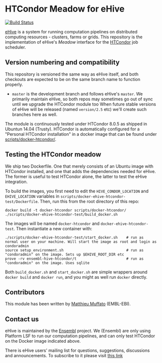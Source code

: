 
HTCondor Meadow for eHive
=========================

[![Build Status](https://travis-ci.org/muffato/ensembl-hive-htcondor.svg?branch=master)](https://travis-ci.org/muffato/ensembl-hive-htcondor)

[eHive](https://github.com/Ensembl/ensembl-hive) is a system for running computation pipelines on distributed computing resources - clusters, farms or grids.
This repository is the implementation of eHive's _Meadow_ interface for the [HTCondor](https://research.cs.wisc.edu/htcondor/) job scheduler.


Version numbering and compatibility
-----------------------------------

This repository is versioned the same way as eHive itself, and both
checkouts are expected to be on the same branch name to function properly.
* `master` is the development branch and follows eHive's `master`. We
  primarily maintain eHive, so both repos may sometimes go out of sync
  until we upgrade the HTCondor module too
When future stable versions of eHive will be released (named `version/2.5`
etc) we'll create such branches here as well.

The module is continuously tested under HTCondor 8.0.5 as shipped in
Ubuntun 14.04 (Trusty). HTCondor is automatically configured for a
"Personal HTCondor installation" in a docker image that can be found under
[scripts/docker-htcondor/](scripts/docker-htcondor/).


Testing the HTCondor meadow
---------------------------

We ship two Dockerfile. One that merely consists of an Ubuntu image with
HTCondor installed, and one that adds the dependencies needed for eHive.
The former is useful to test HTCondor alone, the latter to test the eHive
integration.

To build the images, you first need to edit the `HIVE_CONDOR_LOCATION` and
`EHIVE_LOCATION` variables in
`scripts/docker-ehive-htcondor-test/Dockerfile`.
Then, run this from the root directory of this repo:

```
docker build -t docker-htcondor scripts/docker-htcondor/
./scripts/docker-ehive-htcondor-test/build_docker.sh
```

The images will be named `docker-htcondor` and `docker-ehive-htcondor-test`.
Then instantiate a new container with:

```
./scripts/docker-ehive-htcondor-test/start_docker.sh    # run as normal user on your machine. Will start the image as root and login as condoradmin
source setup_environment.sh                             # run as "condoradmin" on the image. Sets up $EHIVE_ROOT_DIR etc
prove -rv ensembl-hive-htcondor/t                       # run as "condoradmin" on the image. Uses sqlite
```

Both `build_docker.sh` and `start_docker.sh` are simple wrappers around `docker
build` and `docker run`, and you might as well run `docker` directly.


Contributors
------------

This module has been written by [Matthieu Muffato](https://github.com/muffato) (EMBL-EBI).


Contact us
----------

eHive is maintained by the [Ensembl](http://www.ensembl.org/info/about/) project.
We (Ensembl) are only using Platform LSF to run our computation
pipelines, and can only test HTCondor on the Docker image indicated above.

There is eHive users' mailing list for questions, suggestions, discussions and announcements.
To subscribe to it please visit [this link](http://listserver.ebi.ac.uk/mailman/listinfo/ehive-users)

